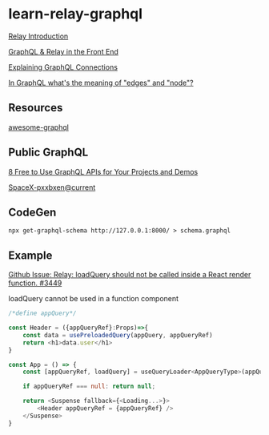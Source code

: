# learn-relay-graphql

[Relay Introduction](https://www.newline.co/fullstack-react/p/relay)

[GraphQL & Relay in the Front End](https://www.telerik.com/blogs/graphql-relay-front-end)


[Explaining GraphQL Connections](https://www.apollographql.com/blog/graphql/explaining-graphql-connections/)

[In GraphQL what's the meaning of "edges" and "node"?](https://stackoverflow.com/questions/42622912/in-graphql-whats-the-meaning-of-edges-and-node)

## Resources

[awesome-graphql](https://github.com/chentsulin/awesome-graphql)

## Public GraphQL

[8 Free to Use GraphQL APIs for Your Projects and Demos](https://www.apollographql.com/blog/community/backend/8-free-to-use-graphql-apis-for-your-projects-and-demos/)


[SpaceX-pxxbxen@current](https://studio.apollographql.com/public/SpaceX-pxxbxen/home?variant=current)

## CodeGen 

```
npx get-graphql-schema http://127.0.0.1:8000/ > schema.graphql
```



## Example 

[Github Issue: Relay: loadQuery should not be called inside a React render function. #3449](https://github.com/facebook/relay/issues/3449)

loadQuery cannot be used in a function component

```js
/*define appQuery*/

const Header = ({appQueryRef}:Props)=>{
    const data = usePreloadedQuery(appQuery, appQueryRef)
    return <h1>data.user</h1>
}

const App = () => {
    const [appQueryRef, loadQuery] = useQueryLoader<AppQueryType>(appQuery);

    if appQueryRef === null: return null;

    return <Suspense fallback={<Loading...>}>
        <Header appQueryRef = {appQueryRef} />
    </Suspense>
}

```

